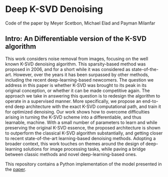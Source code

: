 # Deep K-SVD Denoising
Code of the paper by Meyer Scetbon, Michael Elad and Payman Milanfar

## Intro: An Differentiable version of the K-SVD algorithm

This work considers noise removal from images, focusing on the well known K-SVD denoising algorithm. This sparsity-based method was proposed in 2006, and for a short while it was considered as state-of-the-art. However, over the years it has been surpassed by other methods, including the recent deep-learning-based newcomers. The question we address in this paper is whether K-SVD was brought to its peak in its original conception, or whether it can be made competitive again. The approach we take in answering this question is to redesign the algorithm to operate in a supervised manner. More specifically, we propose an end-to-end deep architecture with the exact K-SVD computational path, and train it for optimized denoising. Our work shows how to overcome difficulties arising in turning the K-SVD scheme into a differentiable, and thus learnable, machine. With a small number of parameters to learn and while preserving the  original K-SVD essence, the proposed architecture is shown to outperform the classical K-SVD algorithm substantially, and getting closer to recent state-of-the-art learning-based denoising methods. Adopting a broader context, this work touches on themes around the design of deep-learning solutions for image processing tasks, while paving a bridge between classic methods and novel deep-learning-based ones. 

This repository contains a Python implementation of the model presented in the [paper](https://arxiv.org/abs/1909.13164).

